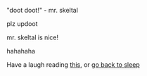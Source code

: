 "doot doot!" - mr. skeltal

plz updoot

mr. skeltal is nice!

hahahaha

Have a laugh reading [this](./ghostbusters.md),
or [go back to sleep](../sleep/marshmallow.md)
